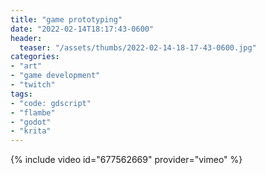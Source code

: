 ```yaml
---
title: "game prototyping"
date: "2022-02-14T18:17:43-0600"
header:
  teaser: "/assets/thumbs/2022-02-14-18-17-43-0600.jpg"
categories:
- "art"
- "game development"
- "twitch"
tags:
- "code: gdscript"
- "flambe"
- "godot"
- "krita"
---
```

{% include video id="677562669" provider="vimeo" %}

